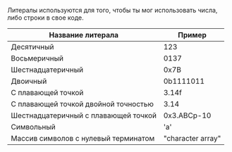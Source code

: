 Литералы используются для того, чтобы ты мог использовать числа, либо строки в свое коде.

| Название литерала                    | Пример            |
| ------------------------------------ | ----------------- |
| Десятичный                           | 123               |
| Восьмеричный                         | 0137              |
| Шестнадцатеричный                    | 0x7B              |
| Двоичный                             | 0b1111011         |
| С плавающей точкой                   | 3.14f             |
| С плавающей точкой двойной точностью | 3.14              |
| Шестнадцатеричный с плавающей точкой | 0x3.ABCp-10       |
| Символьный                           | 'a'               |
| Массив символов с нулевый терминатом | "character array" |

